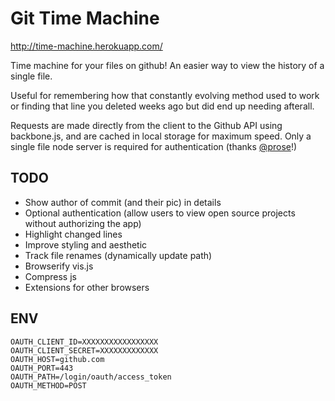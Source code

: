 Git Time Machine
=================

http://time-machine.herokuapp.com/

Time machine for your files on github! An easier way to view the history of a single file.

Useful for remembering how that constantly evolving method used to work or finding that line you deleted weeks ago but did end up needing afterall.

Requests are made directly from the client to the Github API using backbone.js, and are cached in local storage for maximum speed. Only a single file node server is required for authentication (thanks [@prose](https://github.com/prose/gatekeeper)!)

## TODO

- Show author of commit (and their pic) in details
- Optional authentication (allow users to view open source projects without authorizing the app)
- Highlight changed lines
- Improve styling and aesthetic
- Track file renames (dynamically update path)
- Browserify vis.js
- Compress js
- Extensions for other browsers


## ENV

```
OAUTH_CLIENT_ID=XXXXXXXXXXXXXXXXX
OAUTH_CLIENT_SECRET=XXXXXXXXXXXXX
OAUTH_HOST=github.com
OAUTH_PORT=443
OAUTH_PATH=/login/oauth/access_token
OAUTH_METHOD=POST
```
